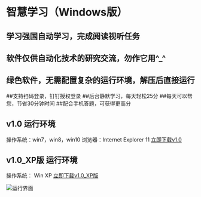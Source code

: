 # 智慧学习（Windows版）
## 学习强国自动学习，完成阅读视听任务
## 软件仅供自动化技术的研究交流，勿作它用^_^
## 绿色软件，无需配置复杂的运行环境，解压后直接运行

##支持扫码登录，钉钉授权登录
##后台静默学习，每天轻松25分
##每天可以帮您，节省30分钟时间
##配合手机答题，可获得更高分

## v1.0 运行环境
操作系统：win7，win8，win10
浏览器：Internet Explorer 11
[立即下载v1.0](http://aiyotu.xyz/智慧学习v1.0.rar)

## v1.0_XP版 运行环境
操作系统： Win XP
[立即下载v1.0_XP版](http://aiyotu.xyz/智慧学习v1.0_XP版.rar)

![运行界面](http://aiyotu.xyz/docs/ui.gif)
